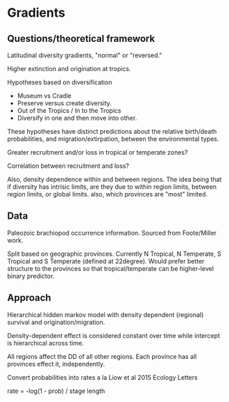 Gradients
=========

Questions/theoretical framework
-------------------------------

Latitudinal diversity gradients, "normal" or "reversed."

Higher extinction and origination at tropics.

Hypotheses based on diversification

-  Museum vs Cradle
  -  Preserve versus create diversity.
-  Out of the Tropics / In to the Tropics
  - Diversify in one and then move into other.

These hypotheses have distinct predictions about the relative birth/death
probabilities, and migration/extirpation, between the environmental
types.

Greater recruitment and/or loss in tropical or temperate zones?

Correlation between recruitment and loss?

Also, density dependence within and between regions. The idea being that if
diversity has intrisic limits, are they due to within region limits, between
region limits, or global limits. also, which provinces are "most" limited.


Data
----

Paleozoic brachiopod occurrence information. Sourced from Foote/Miller work.

Split based on geographic provinces. Currently N Tropical, N Temperate,
S Tropical and S Temperate (defined at 22degree). Would prefer better structure
to the provinces so that tropical/temperate can be higher-level binary
predictor. 


Approach
--------

Hierarchical hidden markov model with density dependent (regional) survival and
origination/migration.

Density-dependent effect is considered constant over time while intercept is
hierarchical across time.

All regions affect the DD of all other regions. Each province has all provinces
effect it, independently.

Convert probabilities into rates a la Liow et al 2015 Ecology Letters

rate = -log(1 - prob) / stage length
